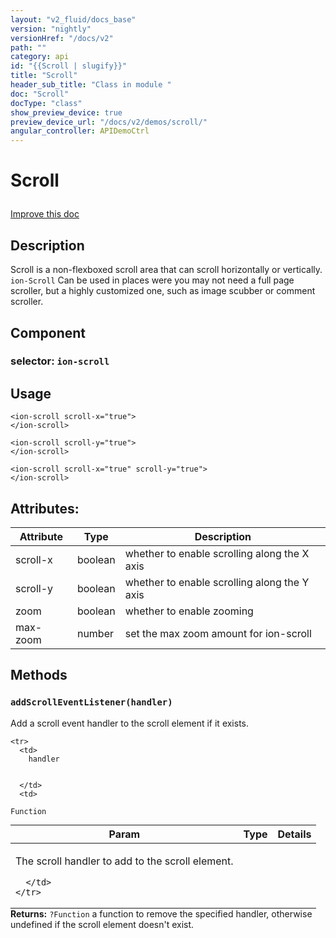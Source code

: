 ```yaml
---
layout: "v2_fluid/docs_base"
version: "nightly"
versionHref: "/docs/v2"
path: ""
category: api
id: "{{Scroll | slugify}}"
title: "Scroll"
header_sub_title: "Class in module "
doc: "Scroll"
docType: "class"
show_preview_device: true
preview_device_url: "/docs/v2/demos/scroll/"
angular_controller: APIDemoCtrl 
---
```










<h1 class="api-title">


Scroll






</h1>

<a class="improve-v2-docs" href='http://github.com/driftyco/ionic2/edit/master/ionic/components/scroll/scroll.ts#L7'>
Improve this doc
</a> 






<!-- description -->
<h2>Description</h2>

<p>Scroll is a non-flexboxed scroll area that can scroll horizontally or vertically. <code>ion-Scroll</code> Can be used in places were you may not need a full page scroller, but a highly customized one, such as image scubber or comment scroller.</p>


<h2>Component</h2>
<h3>selector: <code>ion-scroll</code></h3>
<!-- @usage tag -->

<h2>Usage</h2>

<pre><code class="lang-html">&lt;ion-scroll scroll-x=&quot;true&quot;&gt;
&lt;/ion-scroll&gt;

&lt;ion-scroll scroll-y=&quot;true&quot;&gt;
&lt;/ion-scroll&gt;

&lt;ion-scroll scroll-x=&quot;true&quot; scroll-y=&quot;true&quot;&gt;
&lt;/ion-scroll&gt;
</code></pre>




<!-- @property tags -->

<h2>Attributes:</h2>
<table class="table" style="margin:0;">
<thead>
<tr>
<th>Attribute</th>




















<th>Type</th>


<th>Description</th>
</tr>
</thead>
<tbody>

<tr>
<td>
scroll-x
</td>


<td>
boolean
</td>


<td>
whether to enable scrolling along the X axis
</td>
</tr>

<tr>
<td>
scroll-y
</td>


<td>
boolean
</td>


<td>
whether to enable scrolling along the Y axis
</td>
</tr>

<tr>
<td>
zoom
</td>


<td>
boolean
</td>


<td>
whether to enable zooming
</td>
</tr>

<tr>
<td>
max-zoom
</td>


<td>
number
</td>


<td>
set the max zoom amount for ion-scroll
</td>
</tr>

</tbody>
</table>


<!-- methods on the class -->

<h2>Methods</h2>

<div id="addScrollEventListener"></div>

<h3>
<code>addScrollEventListener(handler)</code>
  

</h3>

Add a scroll event handler to the scroll element if it exists.


<table class="table param-table" style="margin:0;">
  <thead>
    <tr>
      <th>Param</th>
      <th>Type</th>
      <th>Details</th>
    </tr>
  </thead>
  <tbody>
    
    <tr>
      <td>
        handler
        
        
      </td>
      <td>
        
  <code>Function</code>
      </td>
      <td>
        <p>The scroll handler to add to the scroll element.</p>

        
      </td>
    </tr>
    
  </tbody>
</table>





<div class="return-value">
<i class="icon ion-arrow-return-left"></i>
<b>Returns:</b> 
  <code>?Function</code> a function to remove the specified handler, otherwise
undefined if the scroll element doesn't exist.  
</div>


<!-- related link --><!-- end content block -->


<!-- end body block -->

